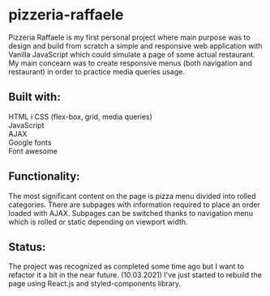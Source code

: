# pizzeria-raffaele

Pizzeria Raffaele is my first personal project where main purpose was to design and build from scratch a simple and responsive web application with Vanilla JavaScript which could simulate a page of some actual restaurant. My main concearn was to create responsive menus (both navigation and restaurant) in order to practice media queries usage.

## Built with:

HTML i CSS (flex-box, grid, media queries)<br/>
JavaScript<br/>
AJAX<br/>
Google fonts<br/>
Font awesome<br/>

## Functionality:

The most significant content on the page is pizza menu divided into rolled categories. There are subpages with information required to place an order loaded with AJAX. Subpages can be switched thanks to navigation menu which is rolled or static depending on viewport width.

## Status:
The project was recognized as completed some time ago but I want to refactor it a bit in the near future. 
(10.03.2021) I've just started to rebuild the page using React.js and styled-components library.
